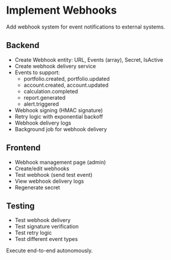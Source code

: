 # Implement Webhooks

Add webhook system for event notifications to external systems.

## Backend
- Create Webhook entity: URL, Events (array), Secret, IsActive
- Create webhook delivery service
- Events to support:
  - portfolio.created, portfolio.updated
  - account.created, account.updated
  - calculation.completed
  - report.generated
  - alert.triggered
- Webhook signing (HMAC signature)
- Retry logic with exponential backoff
- Webhook delivery logs
- Background job for webhook delivery

## Frontend
- Webhook management page (admin)
- Create/edit webhooks
- Test webhook (send test event)
- View webhook delivery logs
- Regenerate secret

## Testing
- Test webhook delivery
- Test signature verification
- Test retry logic
- Test different event types

Execute end-to-end autonomously.

